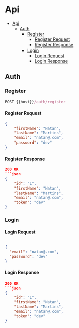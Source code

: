 # Api

- [Api](#api)
  - [Auth](#auth)
    - [Register](#register)
      - [Register Request](#register-request)
      - [Register Response](#register-response)
    - [Login](#login)
      - [Login Request](#login-request)
      - [Login Response](#login-response)
## Auth

### Register

```js
POST {{host}}/auth/register
```

#### Register Request
```json
{    
    "firstName": "Natan",
    "lastName": "Martins",
    "email": "natan@.com",
    "password": "dev"
}
```
#### Register Response

```json
200 OK
```json
{    
    "id": "1",
    "firstName": "Natan",
    "lastName": "Martins",
    "email": "natan@.com",
    "token": "dev"
}
```

### Login

#### Login Request

```json

{
  "email": "natan@.com",
  "password": "dev"
}
```
#### Login Response

```json
200 OK
```json
{
    "id": "1",
    "firstName": "Natan",
    "lastName": "Martins",
    "email": "natan@.com",
    "token": "dev"
}
```